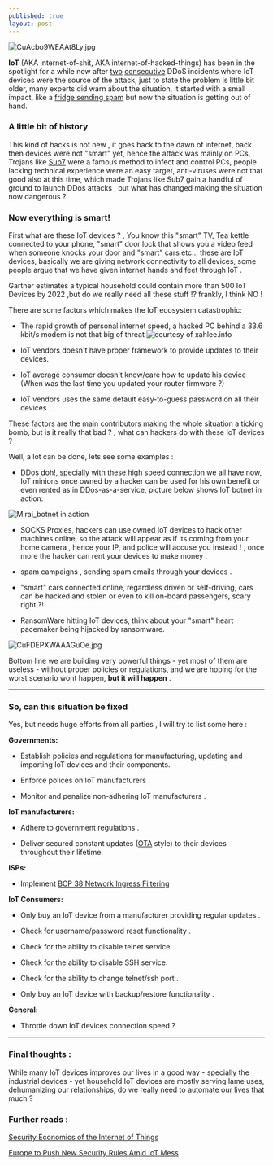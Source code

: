 ```yaml
---
published: true
layout: post
---
```

   ![CuAcbo9WEAAt8Ly.jpg]({{site.baseurl}}/images/CuAcbo9WEAAt8Ly.jpg)

**IoT** (AKA internet-of-shit, AKA internet-of-hacked-things) has been in the spotlight for a while now after [two](https://krebsonsecurity.com/2016/09/krebsonsecurity-hit-with-record-ddos/) [consecutive](https://www.ovh.com/us/news/articles/a2367.the-ddos-that-didnt-break-the-camels-vac) DDoS incidents where IoT devices were the source of the attack, just to state the problem is little bit older, many experts did warn about the situation, it started with a small impact, like a [fridge sending spam](http://www.bbc.com/news/technology-25780908) but now the situation is getting out of hand.

### A little bit of history
This kind of hacks is not new , it goes back to the dawn of internet, back then devices were not "smart" yet, hence the attack was mainly on PCs, Trojans like [Sub7](https://en.wikipedia.org/wiki/Sub7) were a famous method to infect and control PCs, people lacking technical experience were an easy target, anti-viruses were not that good also at this time, which made Trojans like Sub7 gain a handful of ground to launch DDos attacks , but what has changed making the situation now dangerous ?


### Now everything is smart!
First what are these IoT devices ? , You know this "smart" TV, Tea kettle connected to your phone, "smart" door lock that shows you a video feed when someone knocks your door and "smart" cars etc... these are IoT devices, basically we are giving network connectivity to all devices, some people argue that we have given internet hands and feet through IoT .

Gartner estimates a typical household could contain more than 500 IoT Devices by 2022 ,but do we really need all these stuff !? frankly, I think NO ! 

There are some factors which makes the IoT ecosystem catastrophic:

- The rapid growth of personal internet speed, a hacked PC behind a 33.6 kbit/s modem is not that big of threat 
![courtesy of xahlee.info]({{site.baseurl}}/images/internet_speed_growth.png)

- IoT vendors doesn't have proper framework to provide updates to their devices.

- IoT average consumer doesn't know/care how to update his device (When was the last time you updated your router firmware ?)

- IoT vendors uses the same default easy-to-guess password on all their devices .


These factors are the main contributors making the whole situation a ticking bomb, but is it really that bad ? , what can hackers do with these IoT devices ?

Well, a lot can be done, lets see some examples :

- DDos doh!, specially with these high speed connection we all have now, IoT minions once owned by a hacker can be used for his own benefit or even rented as in DDos-as-a-service, picture below shows IoT botnet in action:

![Mirai_botnet in action]({{site.baseurl}}/images/Ct_01peWcAAb5m0.jpg)


- SOCKS Proxies, hackers can use owned IoT devices to hack other machines online, so the attack will appear as if its coming from your home camera , hence your IP, and police will accuse you instead ! , once more the hacker can rent your devices to make money .

- spam campaigns , sending spam emails through your devices .

- "smart" cars connected online, regardless driven or self-driving, cars can be hacked and stolen or even to kill on-board passengers, scary right ?!

- RansomWare hitting IoT devices, think about your "smart" heart pacemaker being hijacked by ransomware.

![CuFDEPXWAAAGuOe.jpg]({{site.baseurl}}/images/CuFDEPXWAAAGuOe.jpg)


Bottom line we are building very powerful things - yet most of them are useless - without proper policies or regulations, and we are hoping for the worst scenario wont happen, **but it will happen** .

---

### So, can this situation be fixed

Yes, but needs huge efforts from all parties , I will try to list some here :

**Governments:**

- Establish policies and regulations for manufacturing, updating and importing IoT devices and their components.

- Enforce polices on IoT manufacturers .

- Monitor and penalize non-adhering IoT manufacturers .

**IoT manufacturers:**

 - Adhere to government regulations .
 
 - Deliver secured constant updates ([OTA](https://en.wikipedia.org/wiki/Over-the-air_programming) style) to their devices throughout their lifetime.
 
 
 **ISPs:**
 
 - Implement [BCP 38 Network Ingress Filtering](https://tools.ietf.org/html/bcp38)
 
 
**IoT Consumers:**

 - Only buy an IoT device from a manufacturer providing regular updates .
 
 - Check for username/password reset functionality .
 
 - Check for the ability to disable telnet service.
 
 - Check for the ability to disable SSH service.
 
 - Check for the ability to change telnet/ssh port .
 
 - Only buy an IoT device with backup/restore functionality .
 

**General:**

- Throttle down IoT devices connection speed ?


---


### Final thoughts :

While many IoT devices improves our lives in a good way - specially the industrial devices - yet household IoT devices are mostly serving lame uses, dehumanizing our relationships, do we really need to automate our lives that much ?
 

 
### Further reads :
 
 
 [Security Economics of the Internet of Things](https://www.schneier.com/blog/archives/2016/10/security_econom_1.html)
 
 [Europe to Push New Security Rules Amid IoT Mess](https://krebsonsecurity.com/2016/10/europe-to-push-new-security-rules-amid-iot-mess/)
